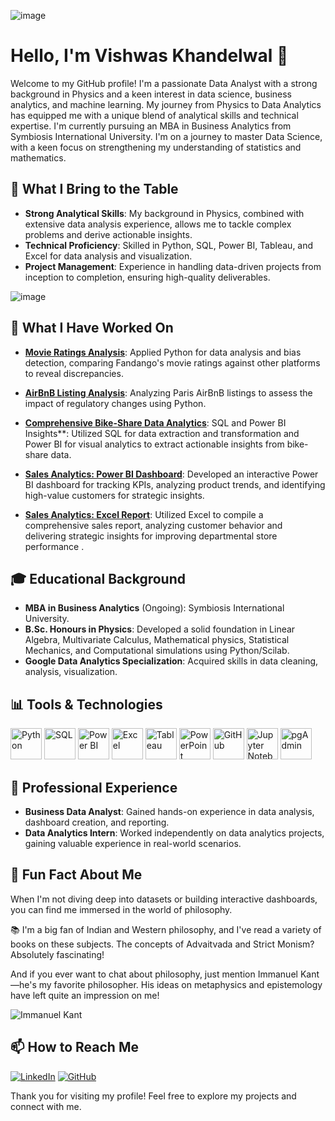 
![image](https://media1.giphy.com/media/v1.Y2lkPTc5MGI3NjExa2FvaTd2NHUwbnhnZ2xzdjZsZGxraXg4ZmZxNTh1MTAxYXBkY2w0aCZlcD12MV9pbnRlcm5hbF9naWZfYnlfaWQmY3Q9Zw/LaVp0AyqR5bGsC5Cbm/giphy.webp)



# Hello, I'm Vishwas Khandelwal 👋

Welcome to my GitHub profile! I'm a passionate Data Analyst with a strong background in Physics and a keen interest in data science, business analytics, and machine learning. 
My journey from Physics to Data Analytics has equipped me with a unique blend of analytical skills and technical expertise. 
I'm currently pursuing an MBA in Business Analytics from Symbiosis International University.
I'm on a journey to master Data Science, with a keen focus on strengthening my understanding of statistics and mathematics.


## 🌟 What I Bring to the Table

- **Strong Analytical Skills**: My background in Physics, combined with extensive data analysis experience, allows me to tackle complex problems and derive actionable insights.
- **Technical Proficiency**: Skilled in Python, SQL, Power BI, Tableau, and Excel for data analysis and visualization.
- **Project Management**: Experience in handling data-driven projects from inception to completion, ensuring high-quality deliverables.




![image](https://media0.giphy.com/media/v1.Y2lkPTc5MGI3NjExZ3gzc293NnN2bTRyYWZrNGR0eHVobzZzZjB6Z2xlcjdteXhoaXdwZSZlcD12MV9pbnRlcm5hbF9naWZfYnlfaWQmY3Q9Zw/3oKIPEqDGUULpEU0aQ/giphy.webp)






## 🌱 What I Have Worked On

- [**Movie Ratings Analysis**](https://github.com/Vikh110/Exploring-Cinematic-Ratings-Bias-Detection-and-Analysis): Applied Python for data analysis and bias detection, comparing Fandango's movie ratings against other platforms to reveal discrepancies.

- [**AirBnB Listing Analysis**](https://github.com/Vikh110/Airbnb-Listing-Analysis): Analyzing Paris AirBnB listings to assess the impact of regulatory changes using Python.

- [**Comprehensive Bike-Share Data Analytics**](https://github.com/Vikh110/Cyclistic-bike-share-analysis-case-study): SQL and Power BI Insights**: Utilized SQL for data extraction and transformation and Power BI for visual analytics to extract actionable insights from bike-share data.

- [**Sales Analytics: Power BI Dashboard**](https://github.com/Vikh110/AdventureWorks-Power-BI-Project): Developed an interactive Power BI dashboard for tracking KPIs, analyzing product trends, and identifying high-value customers for strategic insights.

- [**Sales Analytics: Excel Report**](https://github.com/Vikh110/Departmental_Store_Data_Analysis): Utilized Excel to compile a comprehensive sales report, analyzing customer behavior and delivering strategic insights for improving departmental store performance
.

## 🎓 Educational Background

- **MBA in Business Analytics** (Ongoing): Symbiosis International University.
- **B.Sc. Honours in Physics**: Developed a solid foundation in Linear Algebra, Multivariate Calculus, Mathematical physics, Statistical Mechanics, and Computational simulations using Python/Scilab.
- **Google Data Analytics Specialization**: Acquired skills in data cleaning, analysis, visualization.

## 📊 Tools & Technologies

<p align="left">
  <img src="https://upload.wikimedia.org/wikipedia/commons/c/c3/Python-logo-notext.svg" alt="Python" width="50" height="50"/>
  <img src="https://upload.wikimedia.org/wikipedia/commons/8/87/Sql_data_base_with_logo.png" alt="SQL" width="50" height="50"/>
  <img src="https://upload.wikimedia.org/wikipedia/commons/c/cf/New_Power_BI_Logo.svg" alt="Power BI" width="50" height="50"/>
  <img src="https://upload.wikimedia.org/wikipedia/commons/c/cf/Microsoft_Excel_2013-2019_logo.svg" alt="Excel" width="50" height="50"/>
  <img src="https://upload.wikimedia.org/wikipedia/commons/4/4b/Tableau_Logo_2020.png" alt="Tableau" width="50" height="50"/>
  <img src="https://upload.wikimedia.org/wikipedia/commons/c/c5/Microsoft_Office_PowerPoint_2018%E2%80%93present.svg" alt="PowerPoint" width="50" height="50"/>
  <img src="https://upload.wikimedia.org/wikipedia/commons/9/91/Octicons-mark-github.svg" alt="GitHub" width="50" height="50"/>
  <img src="https://upload.wikimedia.org/wikipedia/commons/3/38/Jupyter_logo.svg" alt="Jupyter Notebooks" width="50" height="50"/>
  <img src="https://upload.wikimedia.org/wikipedia/commons/2/29/Postgresql_elephant.svg" alt="pgAdmin" width="50" height="50"/>
</p>

## 💼 Professional Experience

- **Business Data Analyst**: Gained hands-on experience in data analysis, dashboard creation, and reporting.
- **Data Analytics Intern**: Worked independently on data analytics projects, gaining valuable experience in real-world scenarios.

## 🎉 Fun Fact About Me

When I'm not diving deep into datasets or building interactive dashboards, you can find me immersed in the world of philosophy. 

📚 I'm a big fan of Indian and Western philosophy, and I've read a variety of books on these subjects. The concepts of Advaitvada and Strict Monism? Absolutely fascinating! 

And if you ever want to chat about philosophy, just mention Immanuel Kant—he's my favorite philosopher. His ideas on metaphysics and epistemology have left quite an impression on me!



![Immanuel Kant](https://media0.giphy.com/media/v1.Y2lkPTc5MGI3NjExbm1paDRyb3NhNmY1dWF3bjZwNGtsOHczZ2Q3MGc5OXcxdDRxMXphZCZlcD12MV9pbnRlcm5hbF9naWZfYnlfaWQmY3Q9Zw/11LmeD33ETXN1C/giphy.webp)  




## 📫 How to Reach Me

[![LinkedIn](https://img.shields.io/badge/LinkedIn-0077B5?style=for-the-badge&logo=linkedin&logoColor=white)](https://www.linkedin.com/in/vishwas-k-07842a283/)
[![GitHub](https://img.shields.io/badge/GitHub-181717?style=for-the-badge&logo=github&logoColor=white)](https://github.com/Vikh110)

Thank you for visiting my profile! Feel free to explore my projects and connect with me.

<!---
Vikh110/Vikh110 is a ✨ special ✨ repository because its `README.md` (this file) appears on your GitHub profile.
You can click the Preview link to take a look at your changes.
--->
